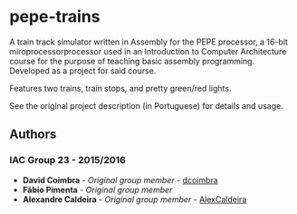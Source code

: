# pepe-trains

A train track simulator written in Assembly for the PEPE processor, a 16-bit miroprocessorprocessor used in an Introduction to Computer Architecture course for the purpose of teaching basic assembly programming.
Developed as a project for said course.

Features two trains, train stops, and pretty green/red lights.

See the original project description (in Portuguese) for details and usage.

## Authors

### IAC Group 23 - 2015/2016

* **David Coimbra** - *Original group member* - [dcoimbra](https://github.com/dcoimbra)
* **Fábio Pimenta** - *Original group member*
* **Alexandre Caldeira** - *Original group member* - [AlexCaldeira](https://github.com/AlexCaldeira)
